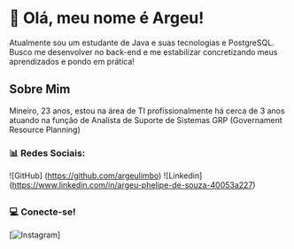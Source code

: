 # 👋 Olá, meu nome é Argeu!
Atualmente sou um estudante de Java e suas tecnologias e PostgreSQL. Busco me desenvolver no back-end e me estabilizar concretizando meus aprendizados e pondo em prática!

## Sobre Mim
Mineiro, 23 anos, estou na área de TI profissionalmente há cerca de 3 anos atuando na função de Analista de Suporte de Sistemas GRP (Governament Resource Planning)

### 📊 Redes Sociais:
![GitHub] (https://github.com/argeulimbo)
![Linkedin] (https://www.linkedin.com/in/argeu-phelipe-de-souza-40053a227)


##
### 💻 Conecte-se!

[![Instagram](https://instagram.com/argeu.souza)]

